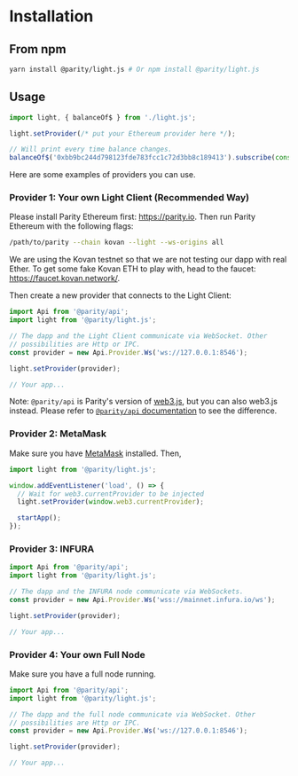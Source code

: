 # Installation

## From npm

```bash
yarn install @parity/light.js # Or npm install @parity/light.js
```

## Usage

```javascript
import light, { balanceOf$ } from './light.js';

light.setProvider(/* put your Ethereum provider here */);

// Will print every time balance changes.
balanceOf$('0xbb9bc244d798123fde783fcc1c72d3bb8c189413').subscribe(console.log);
```

Here are some examples of providers you can use.

### Provider 1: Your own Light Client (Recommended Way)

Please install Parity Ethereum first: https://parity.io. Then run Parity Ethereum with the following flags:

```bash
/path/to/parity --chain kovan --light --ws-origins all
```

We are using the Kovan testnet so that we are not testing our dapp with real Ether. To get some fake Kovan ETH to play with, head to the faucet: https://faucet.kovan.network/.

Then create a new provider that connects to the Light Client:

```javascript
import Api from '@parity/api';
import light from '@parity/light.js';

// The dapp and the Light Client communicate via WebSocket. Other
// possibilities are Http or IPC.
const provider = new Api.Provider.Ws('ws://127.0.0.1:8546');

light.setProvider(provider);

// Your app...
```

Note: `@parity/api` is Parity's version of [web3.js](https://github.com/ethereum/web3.js/), but you can also web3.js instead. Please refer to [`@parity/api` documentation](https://github.com/paritytech/js-libs/tree/master/packages/api) to see the difference.

### Provider 2: MetaMask

Make sure you have [MetaMask](https://metamask.io/) installed. Then,

```javascript
import light from '@parity/light.js';

window.addEventListener('load', () => {
  // Wait for web3.currentProvider to be injected
  light.setProvider(window.web3.currentProvider);

  startApp();
});
```

### Provider 3: INFURA

```javascript
import Api from '@parity/api';
import light from '@parity/light.js';

// The dapp and the INFURA node communicate via WebSockets.
const provider = new Api.Provider.Ws('wss://mainnet.infura.io/ws');

light.setProvider(provider);

// Your app...
```

### Provider 4: Your own Full Node

Make sure you have a full node running.

```javascript
import Api from '@parity/api';
import light from '@parity/light.js';

// The dapp and the full node communicate via WebSocket. Other
// possibilities are Http or IPC.
const provider = new Api.Provider.Ws('ws://127.0.0.1:8546');

light.setProvider(provider);

// Your app...
```
